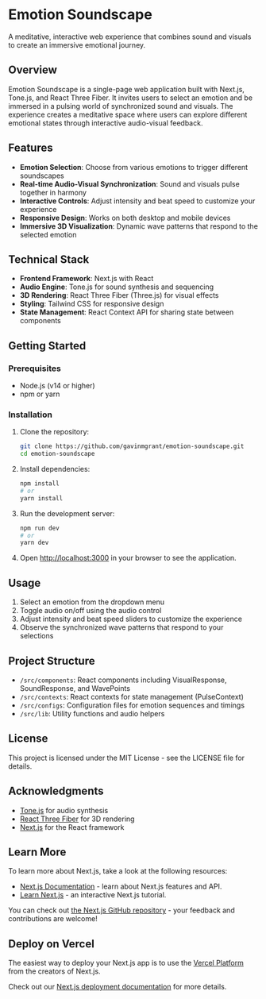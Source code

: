 # Emotion Soundscape

A meditative, interactive web experience that combines sound and visuals to create an immersive emotional journey.

## Overview

Emotion Soundscape is a single-page web application built with Next.js, Tone.js, and React Three Fiber. It invites users to select an emotion and be immersed in a pulsing world of synchronized sound and visuals. The experience creates a meditative space where users can explore different emotional states through interactive audio-visual feedback.

## Features

- **Emotion Selection**: Choose from various emotions to trigger different soundscapes
- **Real-time Audio-Visual Synchronization**: Sound and visuals pulse together in harmony
- **Interactive Controls**: Adjust intensity and beat speed to customize your experience
- **Responsive Design**: Works on both desktop and mobile devices
- **Immersive 3D Visualization**: Dynamic wave patterns that respond to the selected emotion

## Technical Stack

- **Frontend Framework**: Next.js with React
- **Audio Engine**: Tone.js for sound synthesis and sequencing
- **3D Rendering**: React Three Fiber (Three.js) for visual effects
- **Styling**: Tailwind CSS for responsive design
- **State Management**: React Context API for sharing state between components

## Getting Started

### Prerequisites

- Node.js (v14 or higher)
- npm or yarn

### Installation

1. Clone the repository:
   ```bash
   git clone https://github.com/gavinmgrant/emotion-soundscape.git
   cd emotion-soundscape
   ```

2. Install dependencies:
   ```bash
   npm install
   # or
   yarn install
   ```

3. Run the development server:
   ```bash
   npm run dev
   # or
   yarn dev
   ```

4. Open [http://localhost:3000](http://localhost:3000) in your browser to see the application.

## Usage

1. Select an emotion from the dropdown menu
2. Toggle audio on/off using the audio control
3. Adjust intensity and beat speed sliders to customize the experience
4. Observe the synchronized wave patterns that respond to your selections

## Project Structure

- `/src/components`: React components including VisualResponse, SoundResponse, and WavePoints
- `/src/contexts`: React contexts for state management (PulseContext)
- `/src/configs`: Configuration files for emotion sequences and timings
- `/src/lib`: Utility functions and audio helpers

## License

This project is licensed under the MIT License - see the LICENSE file for details.

## Acknowledgments

- [Tone.js](https://tonejs.github.io/) for audio synthesis
- [React Three Fiber](https://github.com/pmndrs/react-three-fiber) for 3D rendering
- [Next.js](https://nextjs.org/) for the React framework

## Learn More

To learn more about Next.js, take a look at the following resources:

- [Next.js Documentation](https://nextjs.org/docs) - learn about Next.js features and API.
- [Learn Next.js](https://nextjs.org/learn) - an interactive Next.js tutorial.

You can check out [the Next.js GitHub repository](https://github.com/vercel/next.js) - your feedback and contributions are welcome!

## Deploy on Vercel

The easiest way to deploy your Next.js app is to use the [Vercel Platform](https://vercel.com/new?utm_medium=default-template&filter=next.js&utm_source=create-next-app&utm_campaign=create-next-app-readme) from the creators of Next.js.

Check out our [Next.js deployment documentation](https://nextjs.org/docs/app/building-your-application/deploying) for more details.
